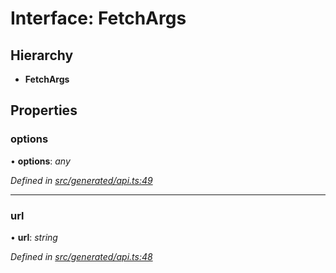 # Interface: FetchArgs

## Hierarchy

* **FetchArgs**

## Properties

###  options

• **options**: *any*

*Defined in [src/generated/api.ts:49](https://github.com/mailslurp/mailslurp-client-ts-js/blob/4ca018b/src/generated/api.ts#L49)*

___

###  url

• **url**: *string*

*Defined in [src/generated/api.ts:48](https://github.com/mailslurp/mailslurp-client-ts-js/blob/4ca018b/src/generated/api.ts#L48)*
